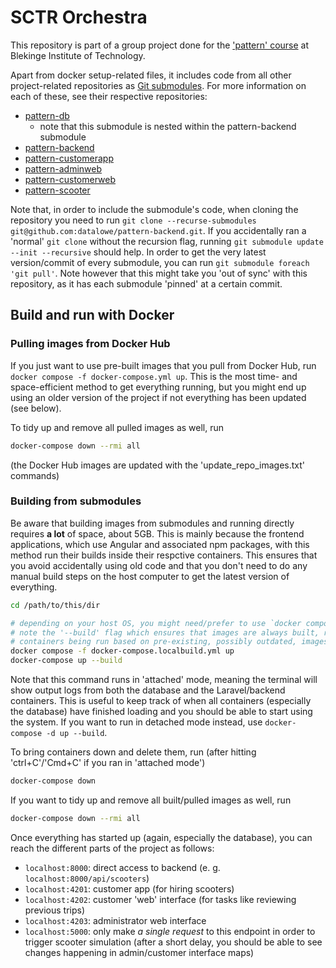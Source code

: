 # SCTR Orchestra

This repository is part of a group project done for the ['pattern' course](https://www.bth.se/utbildning/program-och-kurser/kurser/20232/BR4QJ/) at Blekinge Institute of Technology.

Apart from docker setup-related files, it includes code from all other project-related repositories as [Git submodules](https://git-scm.com/book/en/v2/Git-Tools-Submodules). For more information on each of these, see their respective repositories:

* [pattern-db](https://github.com/joki20/pattern-db)
    + note that this submodule is nested within the pattern-backend submodule
* [pattern-backend](https://github.com/datalowe/pattern-backend)
* [pattern-customerapp](https://github.com/fahlstrm/pattern-customerapp)
* [pattern-adminweb](https://github.com/fahlstrm/pattern-adminweb)
* [pattern-customerweb](https://github.com/fahlstrm/pattern-customerweb)
* [pattern-scooter](https://github.com/jannikarlsson/pattern-scooter)

Note that, in order to include the submodule's code, when cloning the repository you need to run `git clone --recurse-submodules git@github.com:datalowe/pattern-backend.git`. If you accidentally ran a 'normal' `git clone` without the recursion flag, running `git submodule update --init --recursive` should help. In order to get the very latest version/commit of every submodule, you can run `git submodule foreach 'git pull'`. Note however that this might take you 'out of sync' with this repository, as it has each submodule 'pinned' at a certain commit.

## Build and run with Docker
### Pulling images from Docker Hub
If you just want to use pre-built images that you pull from Docker Hub, run `docker compose -f docker-compose.yml up`. This is the most time- and space-efficient method to get everything running, but you might end up using an older version of the project if not everything has been updated (see below).

To tidy up and remove all pulled images as well, run
```bash
docker-compose down --rmi all
```

(the Docker Hub images are updated with the 'update_repo_images.txt' commands)

### Building from submodules
Be aware that building images from submodules and running directly requires __a lot__ of space, about 5GB. This is mainly because the frontend applications, which use Angular and associated npm packages, with this method run their builds inside their respctive containers. This ensures that you avoid accidentally using old code and that you don't need to do any manual build steps on the host computer to get the latest version of everything.

```bash
cd /path/to/this/dir

# depending on your host OS, you might need/prefer to use `docker compose up` instead.
# note the '--build' flag which ensures that images are always built, rather than
# containers being run based on pre-existing, possibly outdated, images.
docker compose -f docker-compose.localbuild.yml up
docker-compose up --build
```
Note that this command runs in 'attached' mode, meaning the terminal will show output logs from both the database and the Laravel/backend containers. This is useful to keep track of when all containers (especially the database) have finished loading and you should be able to start using the system. If you want to run in detached mode instead, use `docker-compose -d up --build`.

To bring containers down and delete them, run (after hitting 'ctrl+C'/'Cmd+C' if you ran in 'attached mode')
```bash
docker-compose down
```

If you want to tidy up and remove all built/pulled images as well, run
```bash
docker-compose down --rmi all
```

Once everything has started up (again, especially the database), you can reach the different parts of the project as follows:
* `localhost:8000`: direct access to backend (e. g. `localhost:8000/api/scooters`)
* `localhost:4201`: customer app (for hiring scooters)
* `localhost:4202`: customer 'web' interface (for tasks like reviewing previous trips)
* `localhost:4203`: administrator web interface
* `localhost:5000`: only make _a single request_ to this endpoint in order to trigger scooter simulation (after a short delay, you should be able to see changes happening in admin/customer interface maps)
